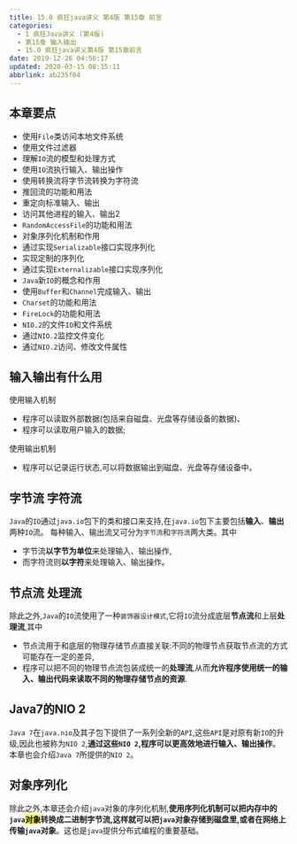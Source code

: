 ```yaml
---
title: 15.0 疯狂java讲义 第4版 第15章 前言
categories: 
  - 1 疯狂Java讲义 (第4版)
  - 第15章 输入输出
  - 15.0 疯狂java讲义第4版 第15章前言
date: 2019-12-26 04:56:17
updated: 2020-03-15 08:15:11
abbrlink: ab235f64
---
```

## 本章要点
- 使用`File`类访问本地文件系统
- 使用文件过滤器
- 理解`IO`流的模型和处理方式
- 使用`IO`流执行输入、输出操作
- 使用转换流将字节流转换为字符流
- 推回流的功能和用法
- 重定向标准输入、输出
- 访问其他进程的输入、输出2
- `RandomAccessFile`的功能和用法
- 对象序列化机制和作用
- 通过实现`Serializable`接口实现序列化
- 实现定制的序列化
- 通过实现`Externalizable`接口实现序列化
- `Java`新`IO`的概念和作用
- 使用`Buffer`和`Channel`完成输入、输出
- `Charset`的功能和用法
- `FireLock`的功能和用法
- `NIO.2`的文件`IO`和文件系统
- 通过`NIO.2`监控文件变化
- 通过`NIO.2`访问、修改文件属性

## 输入输出有什么用
使用输入机制
- 程序可以读取外部数据(包括来自磁盘、光盘等存储设备的数据)、
- 程序可以读取用户输入的数据;

使用输出机制
- 程序可以记录运行状态,可以将数据输出到磁盘、光盘等存储设备中。

## 字节流 字符流
`Java`的`IO`通过`java.io`包下的类和接口来支持,在`java.io`包下主要包括**输入**、**输出**两种`IO`流。
每种输入、输出流又可分为`字节流`和`字符流`两大类。其中
- 字节流**以字节为单位**来处理输入、输出操作,
- 而字符流则**以字符**来处理输入、输出操作。

## 节点流 处理流
除此之外,`Java`的`IO`流使用了一种`装饰器设计模式`,它将`IO`流分成底层**节点流**和上层**处理流**,其中
- 节点流用于和底层的物理存储节点直接关联:不同的物理节点获取节点流的方式可能存在一定的差异,
- 程序可以把不同的物理节点流包装成统一的**处理流**,从而**允许程序使用统一的输入、输出代码来读取不同的物理存储节点的资源**.

## Java7的NIO 2
`Java 7`在`java.nio`及其子包下提供了一系列全新的`API`,这些`API`是对原有新`IO`的升级,因此也被称为`NIO 2`,**通过这些`NIO 2`,程序可以更高效地进行输入、输出操作**。本章也会介绍`Java 7`所提供的`NIO 2`。

## 对象序列化
除此之外,本章还会介绍`java`对象的序列化机制,**使用序列化机制可以把内存中的`java`<mark>对象</mark>转换成二进制字节流,这样就可以把`java`对象存储到磁盘里,或者在网络上传输`java`对象**。这也是`java`提供分布式编程的重要基础。

